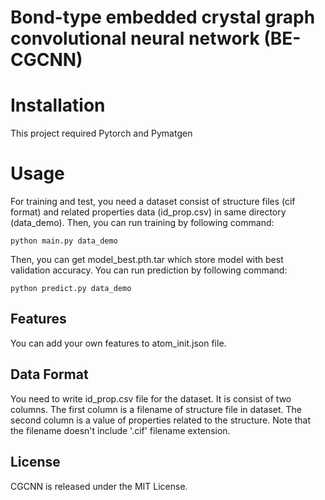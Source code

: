 # Bond-type embedded crystal graph convolutional neural network (BE-CGCNN)


# Installation

This project required Pytorch and Pymatgen



# Usage

For training and test, you need a dataset consist of structure files (cif format) and related properties data (id_prop.csv) in same directory (data_demo). Then, you can run training by following command:
```
python main.py data_demo
```

Then, you can get model_best.pth.tar which store model with best validation accuracy. You can run prediction by following command:
```
python predict.py data_demo
```



## Features

You can add your own features to atom_init.json file.



## Data Format

You need to write id_prop.csv file for the dataset. It is consist of two columns. The first column is a filename of structure file in dataset. The second column is a value of properties related to the structure. Note that the filename doesn't include '.cif' filename extension.




## License

CGCNN is released under the MIT License.

